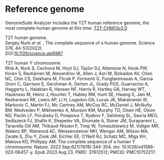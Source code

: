 # Reference genome

GenomeSuite Analyzer includes the T2T human reference genome, the most complete human genome at this time: [T2T-CHM13v2.0](https://www.ncbi.nlm.nih.gov/datasets/genome/GCF_009914755.1/)

T2T human genome.  
Sergey Nurk *et al.* , The complete sequence of a human genome. Science 376, 44-53(2022).  
DOI:[10.1126/science.abj6987](https://www.science.org/doi/10.1126/science.abj6987)

T2T human Y chromosome.  
Rhie A, Nurk S, Cechova M, Hoyt SJ, Taylor DJ, Altemose N, Hook PW, Koren S, Rautiainen M, Alexandrov IA, Allen J, Asri M, Bzikadze AV, Chen NC, Chin CS, Diekhans M, Flicek P, Formenti G, Fungtammasan A, Garcia Giron C, Garrison E, Gershman A, Gerton JL, Grady PGS, Guarracino A, Haggerty L, Halabian R, Hansen NF, Harris R, Hartley GA, Harvey WT, Haukness M, Heinz J, Hourlier T, Hubley RM, Hunt SE, Hwang S, Jain M, Kesharwani RK, Lewis AP, Li H, Logsdon GA, Lucas JK, Makalowski W, Markovic C, Martin FJ, Mc Cartney AM, McCoy RC, McDaniel J, McNulty BM, Medvedev P, Mikheenko A, Munson KM, Murphy TD, Olsen HE, Olson ND, Paulin LF, Porubsky D, Potapova T, Ryabov F, Salzberg SL, Sauria MEG, Sedlazeck FJ, Shafin K, Shepelev VA, Shumate A, Storer JM, Surapaneni L, Taravella Oill AM, Thibaud-Nissen F, Timp W, Tomaszkiewicz M, Vollger MR, Walenz BP, Watwood AC, Weissensteiner MH, Wenger AM, Wilson MA, Zarate S, Zhu Y, Zook JM, Eichler EE, O'Neill RJ, Schatz MC, Miga KH, Makova KD, Phillippy AM. The complete sequence of a human Y chromosome. Nature. 2023 Sep;621(7978):344-354. doi: 10.1038/s41586-023-06457-y. Epub 2023 Aug 23. PMID: 37612512; PMCID: PMC10752217.